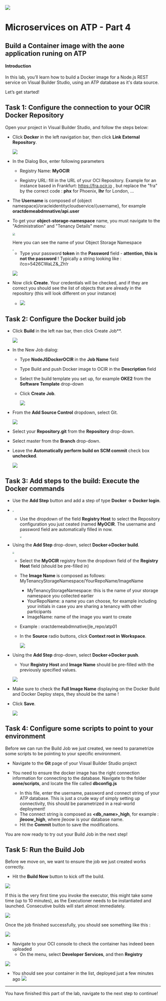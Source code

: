 ![](../../common/images/customer.logo2.png)
# Microservices on ATP - Part 4

## Build a Container image with the aone application runing on ATP

#### **Introduction**

In this lab, you’ll learn how to build a Docker image for a Node.js REST service on Visual Builder Studio, using an ATP database as it's data source.

Let’s get started! 

## Task 1: Configure the connection to your OCIR Docker Repository

Open your project in Visual Builder Studio, and follow the steps below:

- Click **Docker** in the left navigation bar, then click **Link External Repository**.

  ![](images/650/im08-3.png)

- In the Dialog Box, enter following parameters

  - Registry Name: **MyOCIR**

  - Registry URL: fill in the URL of your OCI Repository.  Example for an instance based in Frankfurt:
     https://fra.ocir.io  , but replace the "fra" by the correct code : **phx** for Phoenix,  **lhr** for London, ...
  
- The **Username** is composed of {object namespace}/oracleidentitycloudservice/{username}, for example **oractdemeabdmnative/api.user** 
  
- To get your **object-storage-namespace** name, you must navigate to the "Administration" and "Tenancy Details" menu:
  
   <img src="images/650/im41.png" style="zoom: 50%;" />
  
   Here  you can see the name of your Object Storage Namespace
  
   <img src="images/650/im42.2.png" style="zoom: 25%;" />


  - Type your password **token** in the **Password** field - **attention, this is not the password** ! Typically a string looking like : i!co>5426CWaLZ&_Zh!r

  ![](images/650/im01-1.png)

- Now click **Create**.  Your credentials will be checked, and if they are correct you should see the list of objects that are already in the repository (this will look different on your instance)

  - ![](images/650/im02-1.png)



## Task 2: Configure the Docker build job

- Click **Build** in the left nav bar, then click Create Job**. 

  ![](images/650/image034-1.png)

- In the New Job dialog: 
  - Type **NodeJSDockerOCIR** in the **Job Name** field 

  - Type Build and push Docker image to OCIR in the **Description** field 

  - Select the build template you set up, for example **OKE2** from the **Software Template** drop-down  

  - Click **Create Job**.

    ![](images/650/image035-1.png)

- From the **Add Source Control** dropdown, select Git.

  ![](images/650/image036-1.png)

- Select your **Repository.git** from the **Repository** drop-down.

- Select master from the **Branch** drop-down.

- Leave the **Automatically perform build on SCM commit** check box **unchecked**.

  ![](images/650/im51.png)

  


## Task 3: Add steps to the build: Execute the Docker commands

- Use the **Add Step** button and add a step of type **Docker -> Docker login**. 

- <img src="images/650/image038-1.png" style="zoom: 25%;" />

  

  
  
  - Use the dropdown of the field **Registry Host** to select the Repository configuration you just ceated (named **MyOCIR**.  The username and password field are automatically filled in now.
  
    <img src="images/650/image038-2.png" style="zoom: 33%;" />

- Using the **Add Step** drop-down, select **Docker->Docker build**. 

  <img src="images/650/image038-3.png" style="zoom:33%;" />

  - Select the **MyOCIR** registry from the dropdown field of the  **Registry Host** field (should be pre-filled in)

  - The **Image Name** is composed as follows: MyTenancyStorageNamespace/YourRepoName/ImageName

    - MyTenancyStorageNamespace: this is the name of your storage namespace you collected earlier
    - YourRepoName: a name you can choose, for example including your initials in case you are sharing a tenancy with other participants
    - ImageName: name of the image you want to create

  - Example : oractdemeabdmnative/jle_repo/atp01

  - In the **Source** radio buttons, click **Context root in Workspace**.

    ![](images/650/im52.png)

- Using the **Add Step** drop-down, select **Docker->Docker push**. 
  - Your **Registry Host** and **Image Name** should be pre-filled with the previously specified values.

  ![](images/650/im46-1.png)

- Make sure to check the **Full Image Name** displaying on the Docker Build and Docker Deploy steps, they should be the same !

- Click **Save**.

  ![](images/650/image040.png)




## Task 4: Configure some scripts to point to your environment

Before we can run the Build Job we just created, we need to parametrize some scripts to be pointing to your specific environment.

- Navigate to the **Git** page of your Visual Builder Studio project

- You need to ensure the docker image has the right connection information for connecting to the database.  Navigate to the folder **aone/scripts**, and locate the file called **dbconfig.js**

  - In this file, enter the username, password and connect string of your ATP database.  This is just a crude way of simply setting up connectivity, this should be parametrized in a real-world deployment!
  - The connect string is composed as **\<db_name\>_high**, for example :   **jleoow_high**, where jleoow is your database name.
  - Hit the **Commit** button to save the modifications.



You are now ready to try out your Build Job in the next step!



## Task 5: Run the Build Job

Before we move on, we want to ensure the job we just created works correctly. 

- Hit the **Build Now** button to kick off the build. 

![](images/650/im10-1.png)

If this is the very first time you invoke the executor, this might take some time (up to 10 minutes), as the Executioner needs to be instantiated and launched.  Consecutive builds will start almost immediately.

![](images/650/im11.png)

Once the job finished successfully, you should see something like this :

![](images/650/im13-1.png)

- Navigate to your OCI console to check the container has indeed been uploaded
  - On the menu, select **Developer Services**, and then **Registry**

![](images/650/im12-1.png)



- You should see your container in the list, deployed just a few minutes ago
  ![](images/650/im45-1.png)







---

You have finished this part of the lab, navigate to the next step to continue!


